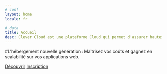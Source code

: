 ```yaml
---
# conf
layout: home
locale: fr

# data
title: Accueil
desc: Clever Cloud est une plateforme Cloud qui permet d'assurer hautes performances et simplicité pour votre hébergement web.
---
```

#L’hébergement nouvelle génération&nbsp;: Maîtrisez vos coûts et gagnez en scalabilité sur vos applications web.


<div class="call-for-action">
   <a class="btn btn-inverse btn-large" href="/fr/the-cloud/solution">Découvrir</a>
   <a class="btn btn-primary btn-large" href="https://console.clever-cloud.com/">Inscription</a>
</div>
